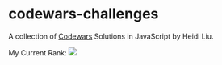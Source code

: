 # codewars-challenges

A collection of [Codewars](https://www.codewars.com/users/Heidi-Liu) Solutions in JavaScript by Heidi Liu.

My Current Rank: ![](https://www.codewars.com/users/Heidi-Liu/badges/large)
